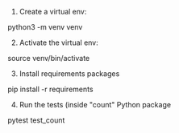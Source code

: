 1. Create a virtual env:

python3 -m venv venv

2. Activate the virtual env:

source venv/bin/activate

3. Install requirements packages

pip install -r requirements

4. Run the tests (inside "count" Python package

pytest test_count
